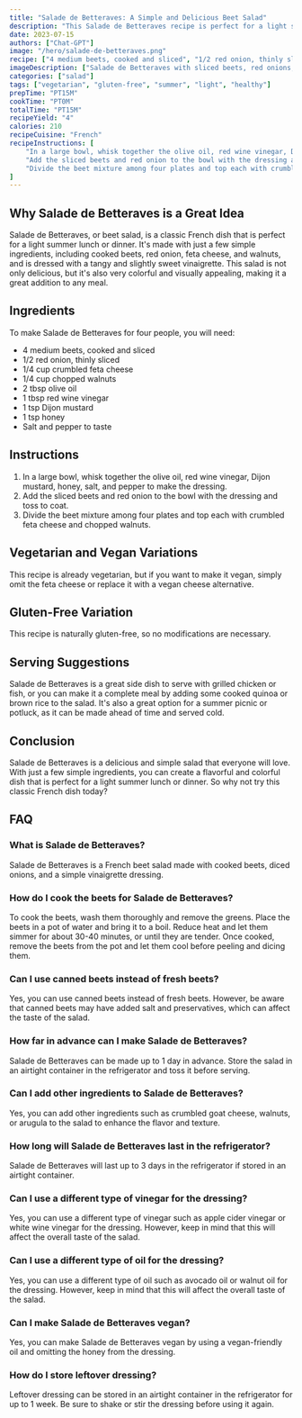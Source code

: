 ```yaml
---
title: "Salade de Betteraves: A Simple and Delicious Beet Salad"
description: "This Salade de Betteraves recipe is perfect for a light summer lunch or dinner. With just a few simple ingredients, you can create a flavorful and colorful salad that everyone will love!"
date: 2023-07-15
authors: ["Chat-GPT"]
image: "/hero/salade-de-betteraves.png"
recipe: ["4 medium beets, cooked and sliced", "1/2 red onion, thinly sliced", "1/4 cup crumbled feta cheese", "1/4 cup chopped walnuts", "2 tbsp olive oil", "1 tbsp red wine vinegar", "1 tsp Dijon mustard", "1 tsp honey", "Salt and pepper to taste"]
imageDescription: ["Salade de Betteraves with sliced beets, red onions, feta cheese, and walnuts in a bowl"]
categories: ["salad"]
tags: ["vegetarian", "gluten-free", "summer", "light", "healthy"]
prepTime: "PT15M"
cookTime: "PT0M"
totalTime: "PT15M"
recipeYield: "4"
calories: 210
recipeCuisine: "French"
recipeInstructions: [
    "In a large bowl, whisk together the olive oil, red wine vinegar, Dijon mustard, honey, salt, and pepper to make the dressing.",
    "Add the sliced beets and red onion to the bowl with the dressing and toss to coat.",
    "Divide the beet mixture among four plates and top each with crumbled feta cheese and chopped walnuts."
]
---
```


## Why Salade de Betteraves is a Great Idea

Salade de Betteraves, or beet salad, is a classic French dish that is perfect for a light summer lunch or dinner. It's made with just a few simple ingredients, including cooked beets, red onion, feta cheese, and walnuts, and is dressed with a tangy and slightly sweet vinaigrette. This salad is not only delicious, but it's also very colorful and visually appealing, making it a great addition to any meal.

## Ingredients

To make Salade de Betteraves for four people, you will need:

- 4 medium beets, cooked and sliced
- 1/2 red onion, thinly sliced
- 1/4 cup crumbled feta cheese
- 1/4 cup chopped walnuts
- 2 tbsp olive oil
- 1 tbsp red wine vinegar
- 1 tsp Dijon mustard
- 1 tsp honey
- Salt and pepper to taste

## Instructions

1. In a large bowl, whisk together the olive oil, red wine vinegar, Dijon mustard, honey, salt, and pepper to make the dressing.
2. Add the sliced beets and red onion to the bowl with the dressing and toss to coat.
3. Divide the beet mixture among four plates and top each with crumbled feta cheese and chopped walnuts.

## Vegetarian and Vegan Variations

This recipe is already vegetarian, but if you want to make it vegan, simply omit the feta cheese or replace it with a vegan cheese alternative.

## Gluten-Free Variation

This recipe is naturally gluten-free, so no modifications are necessary.

## Serving Suggestions

Salade de Betteraves is a great side dish to serve with grilled chicken or fish, or you can make it a complete meal by adding some cooked quinoa or brown rice to the salad. It's also a great option for a summer picnic or potluck, as it can be made ahead of time and served cold.

## Conclusion

Salade de Betteraves is a delicious and simple salad that everyone will love. With just a few simple ingredients, you can create a flavorful and colorful dish that is perfect for a light summer lunch or dinner. So why not try this classic French dish today?

## FAQ

### What is Salade de Betteraves?

Salade de Betteraves is a French beet salad made with cooked beets, diced onions, and a simple vinaigrette dressing.

### How do I cook the beets for Salade de Betteraves?

To cook the beets, wash them thoroughly and remove the greens. Place the beets in a pot of water and bring it to a boil. Reduce heat and let them simmer for about 30-40 minutes, or until they are tender. Once cooked, remove the beets from the pot and let them cool before peeling and dicing them.

### Can I use canned beets instead of fresh beets?

Yes, you can use canned beets instead of fresh beets. However, be aware that canned beets may have added salt and preservatives, which can affect the taste of the salad.

### How far in advance can I make Salade de Betteraves?

Salade de Betteraves can be made up to 1 day in advance. Store the salad in an airtight container in the refrigerator and toss it before serving.

### Can I add other ingredients to Salade de Betteraves?

Yes, you can add other ingredients such as crumbled goat cheese, walnuts, or arugula to the salad to enhance the flavor and texture.

### How long will Salade de Betteraves last in the refrigerator?

Salade de Betteraves will last up to 3 days in the refrigerator if stored in an airtight container.

### Can I use a different type of vinegar for the dressing?

Yes, you can use a different type of vinegar such as apple cider vinegar or white wine vinegar for the dressing. However, keep in mind that this will affect the overall taste of the salad.

### Can I use a different type of oil for the dressing?

Yes, you can use a different type of oil such as avocado oil or walnut oil for the dressing. However, keep in mind that this will affect the overall taste of the salad.

### Can I make Salade de Betteraves vegan?

Yes, you can make Salade de Betteraves vegan by using a vegan-friendly oil and omitting the honey from the dressing.

### How do I store leftover dressing?

Leftover dressing can be stored in an airtight container in the refrigerator for up to 1 week. Be sure to shake or stir the dressing before using it again.